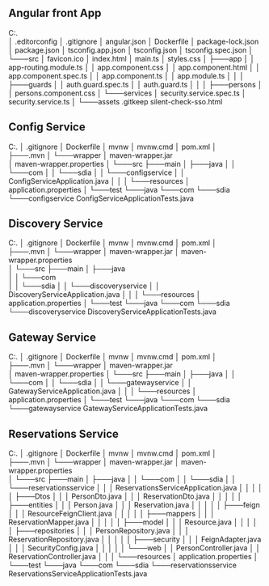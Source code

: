 ## Angular front App

C:.                                       
│   .editorconfig
│   .gitignore
│   angular.json
│   Dockerfile
│   package-lock.json
│   package.json
│   tsconfig.app.json
│   tsconfig.json
│   tsconfig.spec.json
│
└───src
    │   favicon.ico
    │   index.html
    │   main.ts
    │   styles.css
    │
    ├───app
    │   │   app-routing.module.ts
    │   │   app.component.css
    │   │   app.component.html
    │   │   app.component.spec.ts
    │   │   app.component.ts
    │   │   app.module.ts
    │   │
    │   ├───guards
    │   │       auth.guard.spec.ts
    │   │       auth.guard.ts
    │   │
    │   ├───persons
    │   │       persons.component.css
    │   └───services
    │           security.service.spec.ts
    │           security.service.ts
    │
    └───assets
            .gitkeep
            silent-check-sso.html

## Config Service

C:.
│   .gitignore
│   Dockerfile
│   mvnw
│   mvnw.cmd
│   pom.xml
│   
├───.mvn
│   └───wrapper
│           maven-wrapper.jar       
│           maven-wrapper.properties
│
└───src
    ├───main
    │   ├───java
    │   │   └───com
    │   │       └───sdia
    │   │           └───configservice
    │   │                   ConfigServiceApplication.java
    │   │
    │   └───resources
    │           application.properties
    │
    └───test
        └───java
            └───com
                └───sdia
                    └───configservice
                            ConfigServiceApplicationTests.java

## Discovery Service

C:.
│   .gitignore
│   Dockerfile
│   mvnw
│   mvnw.cmd
│   pom.xml
│   
├───.mvn
│   └───wrapper
│           maven-wrapper.jar
│           maven-wrapper.properties      
│
└───src
    ├───main
    │   ├───java        
    │   │   └───com     
    │   │       └───sdia
    │   │           └───discoveryservice
    │   │                   DiscoveryServiceApplication.java
    │   │
    │   └───resources
    │           application.properties
    │
    └───test
        └───java
            └───com
                └───sdia
                    └───discoveryservice
                            DiscoveryServiceApplicationTests.java

## Gateway Service

C:.
│   .gitignore
│   Dockerfile
│   mvnw
│   mvnw.cmd
│   pom.xml
│   
├───.mvn
│   └───wrapper
│           maven-wrapper.jar       
│           maven-wrapper.properties
│
└───src
    ├───main
    │   ├───java
    │   │   └───com
    │   │       └───sdia
    │   │           └───gatewayservice
    │   │                   GatewayServiceApplication.java
    │   │
    │   └───resources
    │           application.properties
    │
    └───test
        └───java
            └───com
                └───sdia
                    └───gatewayservice
                            GatewayServiceApplicationTests.java

## Reservations Service 

C:.
│   .gitignore
│   Dockerfile
│   mvnw
│   mvnw.cmd
│   pom.xml
│   
├───.mvn
│   └───wrapper
│           maven-wrapper.jar
│           maven-wrapper.properties      
│
└───src
    ├───main
    │   ├───java
    │   │   └───com
    │   │       └───sdia
    │   │           └───reservationsservice
    │   │               │   ReservationsServiceApplication.java
    │   │               │
    │   │               ├───Dtos
    │   │               │       PersonDto.java
    │   │               │       ReservationDto.java
    │   │               │
    │   │               ├───entities
    │   │               │       Person.java
    │   │               │       Reservation.java
    │   │               │
    │   │               ├───feign
    │   │               │       ResourceFeignClient.java
    │   │               │
    │   │               ├───mappers
    │   │               │       ReservationMapper.java
    │   │               │
    │   │               ├───model
    │   │               │       Resource.java
    │   │               │
    │   │               ├───repositories
    │   │               │       PersonRepository.java
    │   │               │       ReservationRepository.java
    │   │               │
    │   │               ├───security
    │   │               │       FeignAdapter.java
    │   │               │       SecurityConfig.java
    │   │               │
    │   │               └───web
    │   │                       PersonController.java
    │   │                       ReservationController.java
    │   │
    │   └───resources
    │           application.properties
    │
    └───test
        └───java
            └───com
                └───sdia
                    └───reservationsservice
                            ReservationsServiceApplicationTests.java





